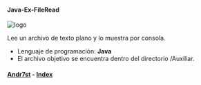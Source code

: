 #### Java-Ex-FileRead

![logo](https://raw.github.com/Andr7st/index/master/img/Logo_java_x64.png?raw=true "java")

Lee un archivo de texto plano y lo muestra por consola.

* Lenguaje de programación: **Java**
* El archivo objetivo se encuentra dentro del directorio /Auxiliar.

#### [Andr7st](https://github.com/Andr7st) - [Index](https://github.com/Andr7st/index)
